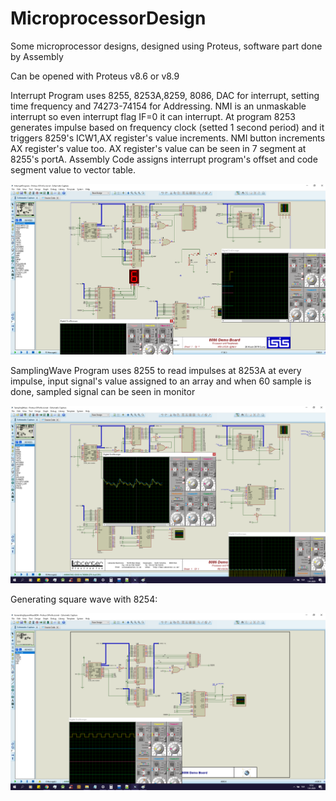 # MicroprocessorDesign
Some microprocessor designs, designed using Proteus, software part done by Assembly

Can be opened with Proteus v8.6 or v8.9

Interrupt Program uses 8255, 8253A,8259, 8086, DAC for interrupt, setting time frequency and 74273-74154 for Addressing.
NMI is an unmaskable interrupt so even interrupt flag IF=0 it can interrupt. At program 8253 generates impulse based on 
frequency clock (setted 1 second period) and it triggers 8259's ICW1,AX register's value increments. NMI button increments
AX register's value too. AX register's value can be seen in 7 segment at 8255's portA. Assembly Code assigns interrupt program's
offset and code segment value to vector table.


![alt text](https://github.com/DevMilk/MicroprocessorDesign/blob/master/Interrupt.png)


SamplingWave Program uses 8255 to read impulses at 8253A at every impulse, input signal's value assigned to an array
and when 60 sample is done, sampled signal can be seen in monitor

![alt text](https://github.com/DevMilk/MicroprocessorDesign/blob/master/Sample.png)


Generating square wave with 8254:

![alt text](https://github.com/DevMilk/MicroprocessorDesign/blob/master/Square.png)
